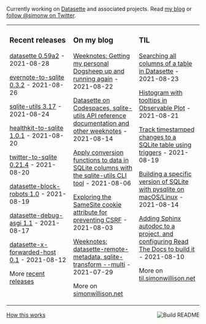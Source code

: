 Currently working on [Datasette](https://datasette.io/) and associated projects. Read [my blog](https://simonwillison.net/) or [follow @simonw on Twitter](https://twitter.com/simonw).

<table><tr><td valign="top" width="33%">

### Recent releases
<!-- recent_releases starts -->
[datasette 0.59a2](https://github.com/simonw/datasette/releases/tag/0.59a2) - 2021-08-28

[evernote-to-sqlite 0.3.2](https://github.com/dogsheep/evernote-to-sqlite/releases/tag/0.3.2) - 2021-08-26

[sqlite-utils 3.17](https://github.com/simonw/sqlite-utils/releases/tag/3.17) - 2021-08-24

[healthkit-to-sqlite 1.0.1](https://github.com/dogsheep/healthkit-to-sqlite/releases/tag/1.0.1) - 2021-08-20

[twitter-to-sqlite 0.21.4](https://github.com/dogsheep/twitter-to-sqlite/releases/tag/0.21.4) - 2021-08-20

[datasette-block-robots 1.0](https://github.com/simonw/datasette-block-robots/releases/tag/1.0) - 2021-08-19

[datasette-debug-asgi 1.1](https://github.com/simonw/datasette-debug-asgi/releases/tag/1.1) - 2021-08-17

[datasette-x-forwarded-host 0.1](https://github.com/simonw/datasette-x-forwarded-host/releases/tag/0.1) - 2021-08-12
<!-- recent_releases ends -->
More [recent releases](https://github.com/simonw/simonw/blob/main/releases.md)
</td><td valign="top" width="34%">

### On my blog
<!-- blog starts -->
[Weeknotes: Getting my personal Dogsheep up and running again](http://simonwillison.net/2021/Aug/22/weeknotes-dogsheep/) - 2021-08-22

[Datasette on Codespaces, sqlite-utils API reference documentation and other weeknotes](http://simonwillison.net/2021/Aug/14/datasette-on-codespaces/) - 2021-08-14

[Apply conversion functions to data in SQLite columns with the sqlite-utils CLI tool](http://simonwillison.net/2021/Aug/6/sqlite-utils-convert/) - 2021-08-06

[Exploring the SameSite cookie attribute for preventing CSRF](http://simonwillison.net/2021/Aug/3/samesite/) - 2021-08-03

[Weeknotes: datasette-remote-metadata, sqlite-transform --multi](http://simonwillison.net/2021/Jul/29/datasette-remote-metadata/) - 2021-07-29
<!-- blog ends -->
More on [simonwillison.net](https://simonwillison.net/)
</td><td valign="top" width="33%">

### TIL
<!-- tils starts -->
[Searching all columns of a table in Datasette](https://til.simonwillison.net/datasette/search-all-columns-trick) - 2021-08-23

[Histogram with tooltips in Observable Plot](https://til.simonwillison.net/observable-plot/histogram-with-tooltips) - 2021-08-21

[Track timestamped changes to a SQLite table using triggers](https://til.simonwillison.net/sqlite/track-timestamped-changes-to-a-table) - 2021-08-19

[Building a specific version of SQLite with pysqlite on macOS/Linux](https://til.simonwillison.net/sqlite/build-specific-sqlite-pysqlite-macos) - 2021-08-14

[Adding Sphinx autodoc to a project, and configuring Read The Docs to build it](https://til.simonwillison.net/sphinx/sphinx-autodoc) - 2021-08-10
<!-- tils ends -->
More on [til.simonwillison.net](https://til.simonwillison.net/)
</td></tr></table>

<a href="https://github.com/simonw/simonw/actions"><img src="https://github.com/simonw/simonw/workflows/Build%20README/badge.svg" align="right" alt="Build README"></a> <a href="https://simonwillison.net/2020/Jul/10/self-updating-profile-readme/">How this works</a>
